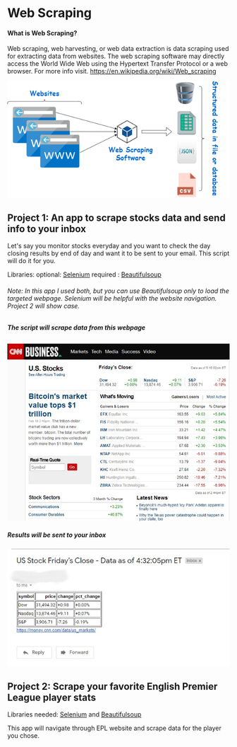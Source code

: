 # Web Scraping

#### What is Web Scraping?

Web scraping, web harvesting, or web data extraction is data scraping used for extracting data from websites. The web scraping software may directly access the World Wide Web using the Hypertext Transfer Protocol or a web browser. For more info visit. https://en.wikipedia.org/wiki/Web_scraping 


![image](images/web_scraping.png)




## Project 1: An app to scrape stocks data and send info to your inbox
Let's say you monitor stocks everyday and you want to check the day closing results by end of day and want it to be sent to your email. This script will do it for you.

Libraries: optional: [Selenium](https://chromedriver.chromium.org/getting-started) 
required : [Beautifulsoup](https://www.crummy.com/software/BeautifulSoup/bs4/doc/)
###### Note: In this app I used both, but you can use Beautifulsoup only to load the targeted webpage. Selenium will be helpful with the website navigation. Project 2 will show case. 

##### The script will scrape data from this webpage


![image](images/cnn_us_markets.jpg)




##### Results will be sent to your inbox
![image](images/c1_r.jpg)



## Project 2: Scrape your favorite English Premier League player stats

Libraries needed: [Selenium](https://chromedriver.chromium.org/getting-started) and [Beautifulsoup](https://www.crummy.com/software/BeautifulSoup/bs4/doc/)

This app will navigate through EPL website and scrape data for the player you chose.






